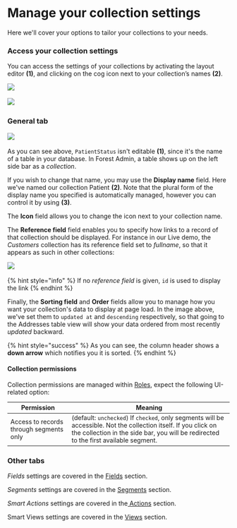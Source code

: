 # Manage your collection settings

Here we'll cover your options to tailor your collections to your needs.

### Access your collection settings

You can access the settings of your collections by activating the layout editor **(1)**, and clicking on the cog icon next to your collection’s names **(2)**.

![](<../.gitbook/assets/Capture d’écran 2022-01-27 à 09.50.56.png>)

![](<../.gitbook/assets/Capture d’écran 2022-01-27 à 09.51.41.png>)

### General tab

![](<../.gitbook/assets/Capture d’écran 2022-01-27 à 10.00.03.png>)

As you can see above, `PatientStatus` isn't editable **(1)**, since it's the name of a table in your database. In Forest Admin, a table shows up on the left side bar as a _collection_.

If you wish to change that name, you may use the **Display name** field. Here we've named our collection Patient **(2)**. Note that the plural form of the display name you specified is automatically managed, however you can control it by using **(3)**.

The **Icon** field allows you to change the icon next to your collection name.

The **Reference field** field enables you to specify how links to a record of that collection should be displayed. For instance in our Live demo, the _Customers_ collection has its reference field set to _fullname_, so that it appears as such in other collections:

![](<../.gitbook/assets/Capture d’écran 2019-07-01 à 10.03.14.png>)

{% hint style="info" %}
If no _reference field_ is given, `id` is used to display the link
{% endhint %}

Finally, the **Sorting field** and **Order** fields allow you to manage how you want your collection's data to display at page load. In the image above, we've set them to `updated at` and `descending` respectively, so that going to the Addresses table view will show your data ordered from most recently _updated_ backward.&#x20;

{% hint style="success" %}
As you can see, the column header shows a **down arrow** which notifies you it is sorted.
{% endhint %}

#### Collection permissions

Collection permissions are managed within [Roles](../project-settings/teams-and-users/manage-roles.md), expect the following UI-related option:

| Permission                              | Meaning                                                                                                                                                                                                  |
| --------------------------------------- | -------------------------------------------------------------------------------------------------------------------------------------------------------------------------------------------------------- |
| Access to records through segments only | (default: `unchecked`) If `checked`, only segments will be accessible. Not the collection itself. If you click on the collection in the side bar, you will be redirected to the first available segment. |

### Other tabs

_Fields_ settings are covered in the [Fields](customize-your-fields/) section.

_Segments_ settings are covered in the [Segments](segments.md) section.

_Smart Actions_ settings are covered in the[ Actions](actions/create-and-manage-smart-actions.md) section.

Smart Views settings are covered in the [Views](../getting-started/master-your-ui/create-and-manage-smart-views.md) section.




